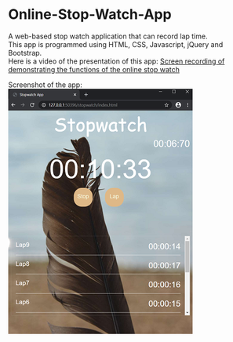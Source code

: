 # Online-Stop-Watch-App
A web-based stop watch application that can record lap time.\
This app is programmed using HTML, CSS, Javascript, jQuery and Bootstrap.\
Here is a video of the presentation of this app:
[Screen recording of demonstrating the functions of the online stop watch](https://youtu.be/M98f6JR9gkM)

Screenshot of the app:\
![](images/stopWatchPic.png)

